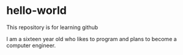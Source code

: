 # hello-world
This repository is for learning github

I am a sixteen year old who likes to program and plans to become a computer engineer.
